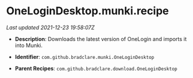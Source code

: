 # OneLoginDesktop.munki.recipe

_Last updated 2021-12-23 19:58:07Z_

- **Description**: Downloads the latest version of OneLogin and imports it into Munki.

- **Identifier**: `com.github.bradclare.munki.OneLoginDesktop`

- **Parent Recipes**: `com.github.bradclare.download.OneLoginDesktop`